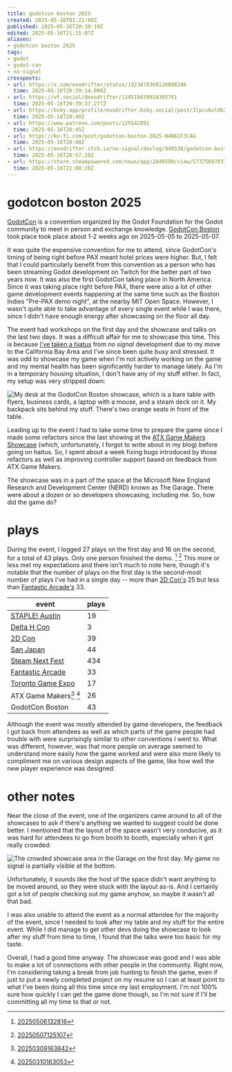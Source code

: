 ```yaml
---
title: godotcon boston 2025
created: 2025-05-16T01:21:09Z
published: 2025-05-16T20:30:19Z
edited: 2025-05-16T21:15:07Z
aliases:
- godotcon boston 2025
tags:
- godot
- godot-con
- no-signal
crossposts:
- url: https://x.com/exodrifter/status/1923478368126898246
  time: 2025-05-16T20:39:14.000Z
- url: https://vt.social/@exodrifter/114519439918395761
  time: 2025-05-16T20:39:37.277Z
- url: https://bsky.app/profile/exodrifter.bsky.social/post/3lpcv6oldb22y
  time: 2025-05-16T20:40Z
- url: https://www.patreon.com/posts/129142891
  time: 2025-05-16T20:45Z
- url: https://ko-fi.com/post/godotcon-boston-2025-N4N61F3CAG
  time: 2025-05-16T20:48Z
- url: https://exodrifter.itch.io/no-signal/devlog/946536/godotcon-boston-2025
  time: 2025-05-16T20:57:28Z
- url: https://store.steampowered.com/news/app/2840590/view/573756970376365099
  time: 2025-05-16T21:08:28Z
---
```


# godotcon boston 2025

[GodotCon](../notes/godot-con.md) is a convention organized by the Godot Foundation for the Godot community to meet in person and exchange knowledge. [GodotCon Boston](../notes/godot-con-boston-2025.md) took place took place about 1-2 weeks ago on 2025-05-05 to 2025-05-07.

It was quite the expensive convention for me to attend, since GodotCon's timing of being right before PAX meant hotel prices were higher. But, I felt that I could particularly benefit from this convention as a person who has been streaming Godot development on Twitch for the better part of two years now. It was also the first GodotCon taking place in North America. Since it was taking place right before PAX, there were also a lot of other game development events happening at the same time such as the Boston Indies "Pre-PAX demo night", at the nearby MIT Open Space. However, I wasn't quite able to take advantage of every single event while I was there, since I didn't have enough energy after showcasing on the floor all day.

The event had workshops on the first day and the showcase and talks on the last two days. It was a difficult affair for me to showcase this time. This is because [I've taken a hiatus](20250317203824.md) from _no signal_ development due to my move to the California Bay Area and I've since been quite busy and stressed. It was odd to showcase my game when I'm not actively working on the game and my mental health has been significantly harder to manage lately. As I'm in a temporary housing situation, I don't have any of my stuff either. In fact, my setup was very stripped down:

![My desk at the GodotCon Boston showcase, which is a bare table with flyers, business cards, a laptop with a mouse, and a steam deck on it. My backpack sits behind my stuff. There's two orange seats in front of the table.](20250516012109_setup.jpg)

Leading up to the event I had to take some time to prepare the game since I made some refactors since the last showing at the [ATX Game Makers Showcase](../notes/atx-game-makers-showcase.md) (which, unfortunately, I forgot to write about in my blog) before going on haitus. So, I spent about a week fixing bugs introduced by those refactors as well as improving controller support based on feedback from ATX Game Makers.

The showcase was in a part of the space at the Microsoft New England Research and Development Center (NERD) known as The Garage. There were about a dozen or so developers showcasing, including me. So, how did the game do?

# plays

During the event, I logged 27 plays on the first day and 16 on the second, for a total of 43 plays. Only one person finished the demo. [^1] [^2] This more or less met my expectations and there isn't much to note here, though it's notable that the number of plays on the first day is the second-most number of plays I've had in a single day -- more than [2D Con's](20240919200017.md) 25 but less than [Fantastic Arcade's](20241106041719.md) 33.

| event | plays |
|---|---|
| [STAPLE! Austin](20240415180849.md) | 19 |
| [Delta H Con](20240716080346.md) | 3 |
| [2D Con](20240919200017.md) | 39 |
| [San Japan](20240919203503.md) | 44 |
| [Steam Next Fest](20241021211115.md) | 434 |
| [Fantastic Arcade](20241106041719.md) | 33 |
| [Toronto Game Expo](20241124185224.md) | 17 |
| ATX Game Makers[^3] [^4] | 26 |
| GodotCon Boston | 43 |

Although the event was mostly attended by game developers, the feedback I got back from attendees as well as which parts of the game people had trouble with were surprisingly similar to other conventions I went to. What was different, however, was that more people on average seemed to understand more easily how the game worked and were also more likely to compliment me on various design aspects of the game, like how well the new player experience was designed.

# other notes

Near the close of the event, one of the organizers came around to all of the showcases to ask if there's anything we wanted to suggest could be done better. I mentioned that the layout of the space wasn't very conducive, as it was hard for attendees to go from booth to booth, especially when it got really crowded:

![The crowded showcase area in the Garage on the first day. My game _no signal_ is partially visible at the bottom.](20250516012109_crowd.jpg)

Unfortunately, it sounds like the host of the space didn't want anything to be moved around, so they were stuck with the layout as-is. And I certainly got a lot of people checking out my game anyhow, so maybe it wasn't all that bad.

I was also unable to attend the event as a normal attendee for the majority of the event, since I needed to look after my table and my stuff for the entire event. While I did manage to get other devs doing the showcase to look after my stuff from time to time, I found that the talks were too basic for my taste.

Overall, I had a good time anyway. The showcase was good and I was able to make a lot of connections with other people in the community. Right now, I'm considering taking a break from job hunting to finish the game, even if just to put a newly completed project on my resume so I can at least point to what I've been doing all this time since my last employment. I'm not 100% sure how quickly I can get the game done though, so I'm not sure if I'll be committing all my time to that or not.

[^1]: [20250506132816](../entries/20250506132816.md)
[^2]: [20250507125107](../entries/20250507125107.md)
[^3]: [20250309163842](../entries/20250309163842.md)
[^4]: [20250310163053](../entries/20250310163053.md)
